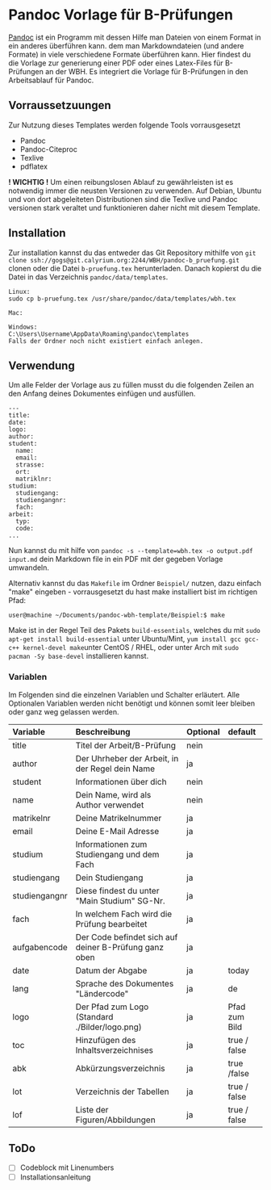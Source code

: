 # Pandoc Vorlage für B-Prüfungen

[Pandoc](https://pandoc.org) ist ein Programm mit dessen Hilfe man Dateien von einem Format in ein anderes überführen kann. dem man Markdowndateien (und andere Formate) in viele verschiedene Formate überführen kann.
Hier findest du die Vorlage zur generierung einer PDF oder eines Latex-Files für B-Prüfungen an der WBH. Es integriert die Vorlage für B-Prüfungen in den Arbeitsablauf für Pandoc.

## Vorraussetzuungen
Zur Nutzung dieses Templates werden folgende Tools vorrausgesetzt

- Pandoc
- Pandoc-Citeproc
- Texlive
- pdflatex

**! WICHTIG !** Um einen reibungslosen Ablauf zu gewährleisten ist es notwendig immer die neusten Versionen zu verwenden. Auf Debian, Ubuntu und von dort abgeleiteten Distributionen sind die Texlive und Pandoc versionen stark veraltet und funktionieren daher nicht mit diesem Template.

## Installation

Zur installation kannst du das entweder das Git Repository mithilfe von `git clone ssh://gogs@git.calyrium.org:2244/WBH/pandoc-b_pruefung.git` clonen oder die Datei `b-pruefung.tex` herunterladen. Danach kopierst du die Datei in das Verzeichnis `pandoc/data/templates`.

```
Linux:
sudo cp b-pruefung.tex /usr/share/pandoc/data/templates/wbh.tex

Mac:

Windows:
C:\Users\Username\AppData\Roaming\pandoc\templates
Falls der Ordner noch nicht existiert einfach anlegen.

```


## Verwendung

Um alle Felder der Vorlage aus zu füllen musst du die folgenden Zeilen an den Anfang deines Dokumentes einfügen und ausfüllen.

```
---
title:
date:
logo:
author:
student:
  name:
  email:
  strasse:
  ort:
  matriklnr:
studium:
  studiengang:
  studiengangnr:
  fach:
arbeit:
  typ:
  code:
...
```

Nun kannst du mit hilfe von `pandoc -s --template=wbh.tex -o output.pdf input.md` dein Markdown file in ein PDF mit der gegeben Vorlage umwandeln.

Alternativ kannst du das `Makefile` im Ordner `Beispiel/` nutzen, dazu einfach "make" eingeben - vorrausgesetzt du hast make installiert bist im richtigen Pfad:

`user@machine ~/Documents/pandoc-wbh-template/Beispiel:$ make`

Make ist in der Regel Teil des Pakets `build-essentials`, welches du mit  `sudo apt-get install build-essential` unter Ubuntu/Mint, `yum install gcc gcc-c++ kernel-devel make`unter CentOS / RHEL, oder unter Arch mit `sudo pacman -Sy base-devel` installieren kannst.

### Variablen

Im Folgenden sind die einzelnen Variablen und Schalter erläutert. Alle Optionalen Variablen werden nicht benötigt und können somit leer bleiben oder ganz weg gelassen werden.

|   Variable    |                     Beschreibung                      | Optional |    default    |
|:------------- |:----------------------------------------------------- |:-------- |:------------- |
| title         | Titel der Arbeit/B-Prüfung                            | nein     |               |
| author        | Der Uhrheber der Arbeit, in der Regel dein Name       | ja       |               |
| student       | Informationen über dich                               | nein     |               |
| name          | Dein Name, wird als Author verwendet                  | nein     |               |
| matrikelnr    | Deine Matrikelnummer                                  | ja       |               |
| email         | Deine E-Mail Adresse                                  | ja       |               |
| studium       | Informationen zum Studiengang und dem Fach            | ja       |               |
| studiengang   | Dein Studiengang                                      | ja       |               |
| studiengangnr | Diese findest du unter "Main Studium" SG-Nr.          | ja       |               |
| fach          | In welchem Fach wird die Prüfung bearbeitet           | ja       |               |
| aufgabencode  | Der Code befindet sich auf deiner B-Prüfung ganz oben | ja       |               |
| date          | Datum der Abgabe                                      | ja       | today         |
| lang          | Sprache des Dokumentes "Ländercode"                   | ja       | de            |
| logo          | Der Pfad zum Logo (Standard ./Bilder/logo.png)        | ja       | Pfad zum Bild |
| toc           | Hinzufügen des Inhaltsverzeichnises                   | ja       | true / false  |
| abk           | Abkürzungsverzeichnis                                 | ja       | true /false   |
| lot           | Verzeichnis der Tabellen                              | ja       | true / false  |
| lof           | Liste der Figuren/Abbildungen                         | ja       | true / false  |

## ToDo

- [ ] Codeblock mit Linenumbers
- [ ] Installationsanleitung
